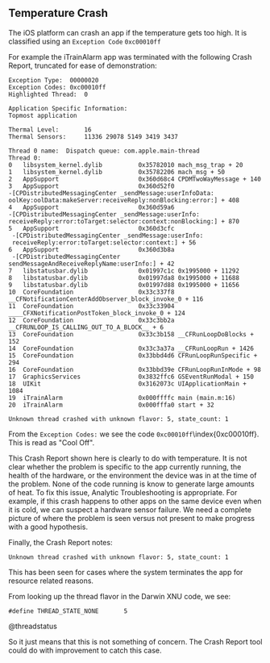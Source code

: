 ## Temperature Crash

The iOS platform can crash an app if the temperature gets too high.  It is classified using an `Exception Code` `0xc00010ff`

For example the iTrainAlarm app was terminated with the following Crash Report, truncated for ease of demonstration:

```
Exception Type:  00000020
Exception Codes: 0xc00010ff
Highlighted Thread:  0

Application Specific Information:
Topmost application

Thermal Level:       16
Thermal Sensors:     11336 29078 5149 3419 3437

Thread 0 name:  Dispatch queue: com.apple.main-thread
Thread 0:
0   libsystem_kernel.dylib          0x35782010 mach_msg_trap + 20
1   libsystem_kernel.dylib          0x35782206 mach_msg + 50
2   AppSupport                      0x360d68c4 CPDMTwoWayMessage + 140
3   AppSupport                      0x360d52f0
-[CPDistributedMessagingCenter _sendMessage:userInfoData:
oolKey:oolData:makeServer:receiveReply:nonBlocking:error:] + 408
4   AppSupport                      0x360d59a6
-[CPDistributedMessagingCenter _sendMessage:userInfo:
receiveReply:error:toTarget:selector:context:nonBlocking:] + 870
5   AppSupport                      0x360d3cfc
 -[CPDistributedMessagingCenter _sendMessage:userInfo:
 receiveReply:error:toTarget:selector:context:] + 56
6   AppSupport                      0x360d3b8a
 -[CPDistributedMessagingCenter sendMessageAndReceiveReplyName:userInfo:] + 42
7   libstatusbar.dylib              0x01997c1c 0x1995000 + 11292
8   libstatusbar.dylib              0x01997da8 0x1995000 + 11688
9   libstatusbar.dylib              0x01997d88 0x1995000 + 11656
10  CoreFoundation                  0x33c337f8
__CFNotificationCenterAddObserver_block_invoke_0 + 116
11  CoreFoundation                  0x33c33904
____CFXNotificationPostToken_block_invoke_0 + 124
12  CoreFoundation                  0x33c3bb2a
__CFRUNLOOP_IS_CALLING_OUT_TO_A_BLOCK__ + 6
13  CoreFoundation                  0x33c3b158 __CFRunLoopDoBlocks + 152
14  CoreFoundation                  0x33c3a37a __CFRunLoopRun + 1426
15  CoreFoundation                  0x33bbd4d6 CFRunLoopRunSpecific + 294
16  CoreFoundation                  0x33bbd39e CFRunLoopRunInMode + 98
17  GraphicsServices                0x3832ffc6 GSEventRunModal + 150
18  UIKit                           0x3162073c UIApplicationMain + 1084
19  iTrainAlarm                     0x000ffffc main (main.m:16)
20  iTrainAlarm                     0x000fffa0 start + 32

Unknown thread crashed with unknown flavor: 5, state_count: 1
```

From the `Exception Codes:` we see the code `0xc00010ff`\index{0xc00010ff}.  This is read as "Cool Off".

This Crash Report shown here is clearly to do with temperature.  It is not clear whether the problem is specific to the app currently running, the health of the hardware, or the environment the device was in at the time of the problem.  None of the code running is know to generate large amounts of heat.  To fix this issue, Analytic Troubleshooting is appropriate.  For example, if this crash happens to other apps on the same device even when it is cold, we can suspect a hardware sensor failure.  We need a complete picture of where the problem is seen versus not present to make progress with a good hypothesis.

Finally, the Crash Report notes:
```
Unknown thread crashed with unknown flavor: 5, state_count: 1
```

This has been seen for cases where the system terminates the app for resource related reasons.

From looking up the thread flavor in the Darwin XNU code, we see:
```
#define THREAD_STATE_NONE		5
```
@threadstatus

So it just means that this is not something of concern.  The Crash Report tool could do with improvement to catch this case.
